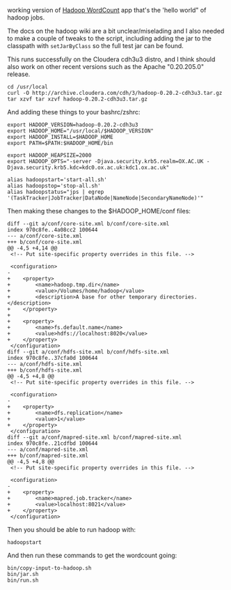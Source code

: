 working version of [Hadoop WordCount](http://wiki.apache.org/hadoop/WordCount) app that's the 'hello world" of hadoop jobs.

The docs on the hadoop wiki are a bit unclear/miselading and I also needed to make a couple of tweaks to the script, including adding the jar to the classpath with `setJarByClass` so the full test jar can be found.

This runs successfully on the Cloudera cdh3u3 distro, and I think should also work on other recent versions such as the Apache "0.20.205.0" release.

    cd /usr/local
    curl -O http://archive.cloudera.com/cdh/3/hadoop-0.20.2-cdh3u3.tar.gz
    tar xzvf tar xzvf hadoop-0.20.2-cdh3u3.tar.gz    

And adding these things to your bashrc/zshrc:

    export HADOOP_VERSION=hadoop-0.20.2-cdh3u3
    export HADOOP_HOME="/usr/local/$HADOOP_VERSION"
    export HADOOP_INSTALL=$HADOOP_HOME
    export PATH=$PATH:$HADOOP_HOME/bin

    export HADOOP_HEAPSIZE=2000
    export HADOOP_OPTS="-server -Djava.security.krb5.realm=OX.AC.UK -Djava.security.krb5.kdc=kdc0.ox.ac.uk:kdc1.ox.ac.uk"

    alias hadoopstart='start-all.sh'
    alias hadoopstop='stop-all.sh'
    alias hadoopstatus="jps | egrep '(TaskTracker|JobTracker|DataNode|NameNode|SecondaryNameNode)'"

Then making these changes to the $HADOOP_HOME/conf files:

    diff --git a/conf/core-site.xml b/conf/core-site.xml
    index 970c8fe..4a08cc2 100644
    --- a/conf/core-site.xml
    +++ b/conf/core-site.xml
    @@ -4,5 +4,14 @@
     <!-- Put site-specific property overrides in this file. -->
     
     <configuration>
    -
    +    <property>
    +        <name>hadoop.tmp.dir</name>
    +        <value>/Volumes/home/hadoop</value>
    +        <description>A base for other temporary directories.</description>
    +    </property>
    +     
    +    <property>
    +        <name>fs.default.name</name>
    +        <value>hdfs://localhost:8020</value>
    +    </property>    
     </configuration>
    diff --git a/conf/hdfs-site.xml b/conf/hdfs-site.xml
    index 970c8fe..37cfa0d 100644
    --- a/conf/hdfs-site.xml
    +++ b/conf/hdfs-site.xml
    @@ -4,5 +4,8 @@
     <!-- Put site-specific property overrides in this file. -->
     
     <configuration>
    -
    +    <property>
    +        <name>dfs.replication</name>
    +        <value>1</value>
    +    </property>        
     </configuration>
    diff --git a/conf/mapred-site.xml b/conf/mapred-site.xml
    index 970c8fe..21cdfbd 100644
    --- a/conf/mapred-site.xml
    +++ b/conf/mapred-site.xml
    @@ -4,5 +4,8 @@
     <!-- Put site-specific property overrides in this file. -->
     
     <configuration>
    -
    +    <property>
    +        <name>mapred.job.tracker</name>
    +        <value>localhost:8021</value>
    +    </property>    
     </configuration>


Then you should be able to run hadoop with:

    hadoopstart

And then run these commands to get the wordcount going:

    bin/copy-input-to-hadoop.sh 
    bin/jar.sh
    bin/run.sh


